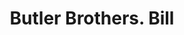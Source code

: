 ---
doi: 10.7916/D84X6KWJ
date_other: '1900'
date_other_textual: 1900-1909
form: printed ephemera
genre:
- Invoices
name:
- Butler Brothers
object_in_context_url: https://biggert.cul.columbia.edu/items/view/ave_biggert_00962
subject_hierarchical_geographic:
- New York, New York, United States
subject_name:
- Butler Brothers
title: Butler Brothers. Bill
sort_title: Butler Brothers. Bill
call_number: ave_biggert_00962
coordinates:
- 40.71277777777778,-74.00583333333333
pid: ave_biggert_00962
identifiers: ave_biggert_00962
thumbnail: https://derivativo-3.library.columbia.edu/iiif/2/ldpd:344331/full/!256,256/0/native.jpg
permalink: /biggert/ave_biggert_00962/
layout: iiif-image-page
---